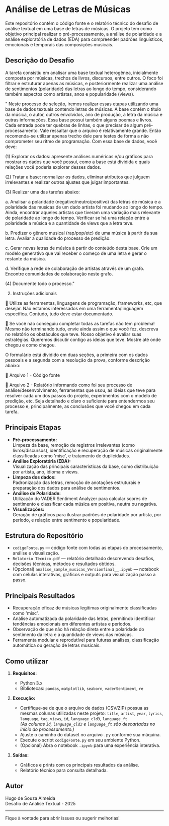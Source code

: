# Análise de Letras de Músicas

Este repositório contém o código fonte e o relatório técnico do desafio de análise textual em uma base de letras de músicas. O projeto tem como objetivo principal realizar o pré-processamento, a análise de polaridade e a análise exploratória de dados (EDA) para compreender padrões linguísticos, emocionais e temporais das composições musicais.

## Descrição do Desafio

A tarefa consistiu em analisar uma base textual heterogênea, inicialmente composta por músicas, trechos de livros, discursos, entre outros. O foco foi filtrar e estruturar apenas as músicas, e posteriormente realizar uma análise de sentimentos (polaridade) das letras ao longo do tempo, considerando também aspectos como artistas, anos e popularidade (views).

" Neste processo de seleção, iremos realizar essas etapas utilizando uma base de dados textuais contendo letras
de músicas. A base contém o título da música, o autor, outros envolvidos, ano de produção, a letra da música e
outras informações. Essa base possui também alguns poemas e livros. Cada entrada pode ter quebras de linhas,
o que precisar de algum pré-processamento. Vale ressaltar que o arquivo é relativamente grande. Então
recomenda-se utilizar apenas trecho dele para testes de forma a não comprometer seu ritmo de programação.
Com essa base de dados, você deve:

(1) Explorar os dados: apresente análises numéricas e/ou gráficos para mostrar os dados que você possui,
como a base está dividida e quais relações você poderia explorar desses dados.

(2) Tratar a base: normalizar os dados, eliminar atributos que julguem irrelevantes e realizar outros ajustes
que julgar importantes.

(3) Realizar uma das tarefas abaixo:

a. Analisar a polaridade (negativo/neutro/positivo) das letras de música e a polaridade das musicas
de um dado artista foi mudando ao longo do tempo. Ainda, encontrar aqueles artistas que
tiveram uma variação mais relevante de polaridade ao longo do tempo. Verificar se há uma
relação entre a polaridade a música e a quantidade de views que a letra teve.

b. Predizer o gênero musical (rap/pop/etc) de uma música à partir da sua letra. Avaliar a qualidade
do processo de predição.

c. Gerar novas letras de música à partir do conteúdo desta base. Crie um modelo generativo que
vai receber o começo de uma letra e gerar o restante da música.

d. Verifique a rede de colaboração de artistas através de um grafo. Encontre comunidades de
colaboração neste grafo.

(4) Documente todo o processo."

2. Instruções adicionais

 Utilize as ferramentas, linguagens de programação, frameworks, etc, que desejar. Não estamos
interessados em uma ferramenta/linguagem específica. Contudo, tudo deve estar documentado.

 Se você não conseguiu completar todas as tarefas não tem problema! Mesmo não terminando tudo,
envie ainda assim o que você fez, descreva no relatório os obstáculos que teve. Nosso objetivo é avaliar
suas estratégias. Queremos discutir contigo as ideias que teve. Mostre até onde chegou e como chegou.

O formulário está dividido em duas seções, a primeira com os dados pessoais e a segunda com a resolução da
prova, conforme descrição abaixo:

 Arquivo 1 - Código fonte

 Arquivo 2 - Relatório informando como foi seu processo de análise/desenvolvimento, ferramentas que
usou, as ideias que teve para resolver cada um dos passos do projeto, experimentos com o modelo de
predição, etc. Seja detalhado e claro o suficiente para entendermos seu processo e, principalmente, as
conclusões que você chegou em cada tarefa.

## Principais Etapas

- **Pré-processamento:**  
  Limpeza da base, remoção de registros irrelevantes (como livros/discursos), identificação e recuperação de músicas originalmente classificadas como 'misc', e tratamento de duplicidades.
- **Análise Exploratória (EDA):**  
  Visualização das principais características da base, como distribuição por artista, ano, idioma e views.
- **Limpeza dos dados:**  
  Padronização das letras, remoção de anotações estruturais e preparação dos dados para análise de sentimentos.
- **Análise de Polaridade:**  
  Utilização do VADER Sentiment Analyzer para calcular scores de sentimento e classificar cada música em positiva, neutra ou negativa.
- **Visualizações:**  
  Geração de gráficos para ilustrar padrões de polaridade por artista, por período, e relação entre sentimento e popularidade.

## Estrutura do Repositório

- `codigoFonte.py` — código fonte com todas as etapas do processamento, análise e visualização.
- `Relatorio Técnico.pdf` — relatório detalhado descrevendo desafios, decisões técnicas, métodos e resultados obtidos.
- (Opcional) `analise_sample_musicas_Versionfinal__.ipynb` — notebook com células interativas, gráficos e outputs para visualização passo a passo.

## Principais Resultados

- Recuperação eficaz de músicas legítimas originalmente classificadas como 'misc'.
- Análise automatizada da polaridade das letras, permitindo identificar tendências emocionais em diferentes artistas e períodos.
- Observação de que não há relação direta entre a polaridade do sentimento da letra e a quantidade de views das músicas.
- Ferramenta modular e reprodutível para futuras análises, classificação automática ou geração de letras musicais.

## Como utilizar

1. **Requisitos:**  
   - Python 3.x  
   - Bibliotecas: `pandas`, `matplotlib`, `seaborn`, `vaderSentiment`, `re`

2. **Execução:**  
   - Certifique-se de que o arquivo de dados (CSV/ZIP) possua as mesmas colunas utilizadas neste projeto:
      `title`, `artist`, `year`, `lyrics`, `language`, `tag`, `views`, `id`, `language_cld3`, `language_ft`  
       *(As colunas `id`, `language_cld3` e `language_ft` são descartadas no início do processamento.)*
   - Ajuste o caminho do dataset no arquivo `.py` conforme sua máquina.
   - Execute o script `codigoFonte.py` em seu ambiente Python.
   - (Opcional) Abra o notebook `.ipynb` para uma experiência interativa.

4. **Saídas:**  
   - Gráficos e prints com os principais resultados da análise.
   - Relatório técnico para consulta detalhada.

## Autor

Hugo de Souza Almeida  
Desafio de Análise Textual - 2025

---

Fique à vontade para abrir issues ou sugerir melhorias!
